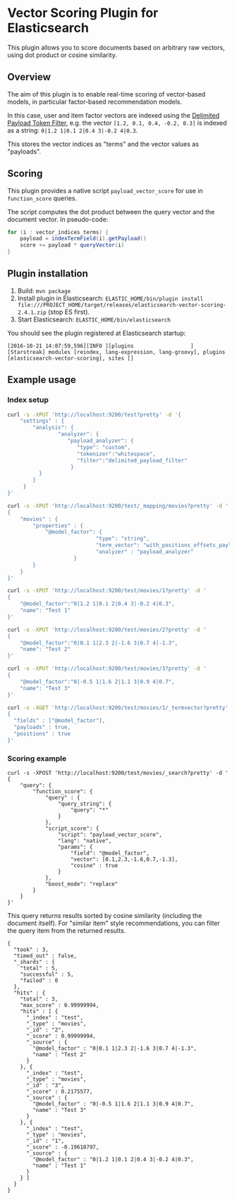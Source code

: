 # Vector Scoring Plugin for Elasticsearch

This plugin allows you to score documents based on arbitrary raw vectors, 
using dot product or cosine similarity.

## Overview

The aim of this plugin is to enable real-time scoring of vector-based 
models, in particular factor-based recommendation models.

In this case, user and item factor vectors are indexed using 
the [Delimited Payload Token Filter](https://www.elastic.co/guide/en/elasticsearch/reference/current/analysis-delimited-payload-tokenfilter.html), 
e.g. the vector `[1.2, 0.1, 0.4, -0.2, 0.3]` is indexed as a string: 
`0|1.2 1|0.1 2|0.4 3|-0.2 4|0.3`.

This stores the vector indices as "terms" and the vector values as 
"payloads".

## Scoring

This plugin provides a native script `payload_vector_score` for use 
in `function_score` queries.

The script computes the dot product between the query vector and the 
document vector. In pseudo-code:

```java
for (i : vector_indices_terms) {
    payload = indexTermField(i).getPayload()
    score += payload * queryVector(i)
}
```

## Plugin installation

1. Build: `mvn package`
2. Install plugin in Elasticsearch: `ELASTIC_HOME/bin/plugin install file:///PROJECT_HOME/target/releases/elasticsearch-vector-scoring-2.4.1.zip` (stop ES first).
3. Start Elasticsearch: `ELASTIC_HOME/bin/elasticsearch`

You should see the plugin registered at Elasticsearch startup:
```
[2016-10-21 14:07:59,596][INFO ][plugins                  ] [Starstreak] modules [reindex, lang-expression, lang-groovy], plugins [elasticsearch-vector-scoring], sites []
```

## Example usage

### Index setup

```sh
curl -s -XPUT 'http://localhost:9200/test?pretty' -d '{
    "settings" : {
        "analysis": {
                "analyzer": {
                   "payload_analyzer": {
                      "type": "custom",
                      "tokenizer":"whitespace",
                      "filter":"delimited_payload_filter"
                    }
          }
        }
     }
}'

curl -s -XPUT 'http://localhost:9200/test/_mapping/movies?pretty' -d '
{
    "movies" : {
        "properties" : {
            "@model_factor": {
                            "type": "string",
                            "term_vector": "with_positions_offsets_payloads",
                            "analyzer" : "payload_analyzer"
                     }
        }
    }
}'

curl -s -XPUT 'http://localhost:9200/test/movies/1?pretty' -d '
{
    "@model_factor":"0|1.2 1|0.1 2|0.4 3|-0.2 4|0.3",
    "name": "Test 1"
}'

curl -s -XPUT 'http://localhost:9200/test/movies/2?pretty' -d '
{
    "@model_factor":"0|0.1 1|2.3 2|-1.6 3|0.7 4|-1.3",
    "name": "Test 2"
}'

curl -s -XPUT 'http://localhost:9200/test/movies/3?pretty' -d '
{
    "@model_factor":"0|-0.5 1|1.6 2|1.1 3|0.9 4|0.7",
    "name": "Test 3"
}'

curl -s -XGET 'http://localhost:9200/test/movies/1/_termvector?pretty' -d '
{
  "fields" : ["@model_factor"],
  "payloads" : true,
  "positions" : true
}'
```

### Scoring example

```
curl -s -XPOST 'http://localhost:9200/test/movies/_search?pretty' -d '
{
    "query": {
        "function_score": {
            "query" : {
                "query_string": {
                    "query": "*"
                }
            },
            "script_score": {
                "script": "payload_vector_score",
                "lang": "native",
                "params": {
                    "field": "@model_factor",
                    "vector": [0.1,2.3,-1.6,0.7,-1.3],
                    "cosine" : true
                }
            },
            "boost_mode": "replace"
        }
    }
}'
```

This query returns results sorted by cosine similarity (including the document
itself). For "similar item" style recommendations, you can filter the 
query item from the returned results.

```
{
  "took" : 3,
  "timed_out" : false,
  "_shards" : {
    "total" : 5,
    "successful" : 5,
    "failed" : 0
  },
  "hits" : {
    "total" : 3,
    "max_score" : 0.99999994,
    "hits" : [ {
      "_index" : "test",
      "_type" : "movies",
      "_id" : "2",
      "_score" : 0.99999994,
      "_source" : {
        "@model_factor" : "0|0.1 1|2.3 2|-1.6 3|0.7 4|-1.3",
        "name" : "Test 2"
      }
    }, {
      "_index" : "test",
      "_type" : "movies",
      "_id" : "3",
      "_score" : 0.2175577,
      "_source" : {
        "@model_factor" : "0|-0.5 1|1.6 2|1.1 3|0.9 4|0.7",
        "name" : "Test 3"
      }
    }, {
      "_index" : "test",
      "_type" : "movies",
      "_id" : "1",
      "_score" : -0.19618797,
      "_source" : {
        "@model_factor" : "0|1.2 1|0.1 2|0.4 3|-0.2 4|0.3",
        "name" : "Test 1"
      }
    } ]
  }
}
```